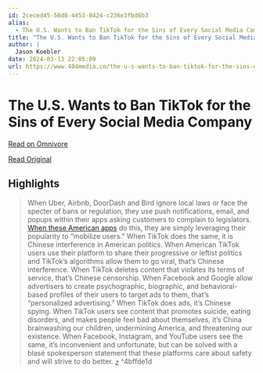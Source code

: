 ```yaml
---
id: 2ceced45-56d8-4453-8424-c236e3fbd6b3
alias:
  - The U.S. Wants to Ban TikTok for the Sins of Every Social Media Company
title: "The U.S. Wants to Ban TikTok for the Sins of Every Social Media Company"
author: |
  Jason Koebler
date: 2024-03-13 22:05:09
url: https://www.404media.co/the-u-s-wants-to-ban-tiktok-for-the-sins-of-every-social-media-company/
---
```


# The U.S. Wants to Ban TikTok for the Sins of Every Social Media Company

[Read on Omnivore](https://omnivore.app/me/the-u-s-wants-to-ban-tik-tok-for-the-sins-of-every-social-media--18e39d90adc)

[Read Original](https://www.404media.co/the-u-s-wants-to-ban-tiktok-for-the-sins-of-every-social-media-company/)

## Highlights

> When Uber, Airbnb, DoorDash and Bird ignore local laws or face the specter of bans or regulation, they use push notifications, email, and popups within their apps asking customers to complain to legislators. [When these American apps](https://www.buzzfeednews.com/article/carolineodonovan/forget-astroturfing-startups-can-just-brobilize-customers?ref=404media.co) do this, they are simply leveraging their popularity to “mobilize users.” When TikTok does the same, it is Chinese interference in American politics. When American TikTok users use their platform to share their progressive or leftist politics and TikTok’s algorithms allow them to go viral, that’s Chinese interference. When TikTok deletes content that violates its terms of service, that’s Chinese censorship. When Facebook and Google allow advertisers to create psychographic, biographic, and behavioral-based profiles of their users to target ads to them, that’s “personalized advertising.” When TikTok does ads, it’s Chinese spying. When TikTok users see content that promotes suicide, eating disorders, and makes people feel bad about themselves, it’s China brainwashing our children, undermining America, and threatening our existence. When Facebook, Instagram, and YouTube users see the same, it’s inconvenient and unfortunate, but can be solved with a blasé spokesperson statement that these platforms care about safety and will strive to do better. [⤴️](https://omnivore.app/me/the-u-s-wants-to-ban-tik-tok-for-the-sins-of-every-social-media--18e39d90adc#4bffde1d-aa3a-4859-b9ca-0f59496bc31f)  ^4bffde1d

